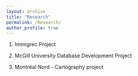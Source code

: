 ```yaml
---
layout: archive
title: "Research"
permalink: /Research/
author_profile: true
---
```


1. Immigrec Project

2. McGill University Database Development Project

3. Montréal Nord - Cartography project
